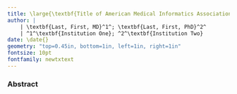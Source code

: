 ```yaml
---
title: \large{\textbf{Title of American Medical Informatics Association Submission}}
author: |
    | \textbf{Last, First, MD}^1^; \textbf{Last, First, PhD}^2^
    | ^1^\textbf{Institution One}; ^2^\textbf{Institution Two}
date: \date{}
geometry: "top=0.45in, bottom=1in, left=1in, right=1in"
fontsize: 10pt
fontfamily: newtxtext
---
```


### Abstract
